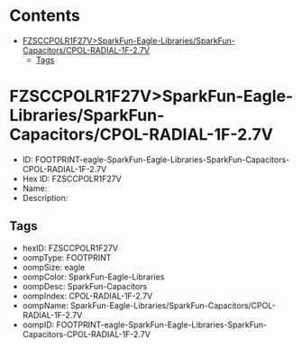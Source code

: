 



Contents
========

* [FZSCCPOLR1F27V>SparkFun-Eagle-Libraries/SparkFun-Capacitors/CPOL-RADIAL-1F-2.7V](#fzsccpolr1f27vsparkfun-eagle-librariessparkfun-capacitorscpol-radial-1f-27v)
	* [Tags](#tags)

# FZSCCPOLR1F27V>SparkFun-Eagle-Libraries/SparkFun-Capacitors/CPOL-RADIAL-1F-2.7V

- ID: FOOTPRINT-eagle-SparkFun-Eagle-Libraries-SparkFun-Capacitors-CPOL-RADIAL-1F-2.7V
- Hex ID: FZSCCPOLR1F27V
- Name: 
- Description: 

## Tags

- hexID: FZSCCPOLR1F27V
- oompType: FOOTPRINT
- oompSize: eagle
- oompColor: SparkFun-Eagle-Libraries
- oompDesc: SparkFun-Capacitors
- oompIndex: CPOL-RADIAL-1F-2.7V
- oompName: SparkFun-Eagle-Libraries/SparkFun-Capacitors/CPOL-RADIAL-1F-2.7V
- oompID: FOOTPRINT-eagle-SparkFun-Eagle-Libraries-SparkFun-Capacitors-CPOL-RADIAL-1F-2.7V
